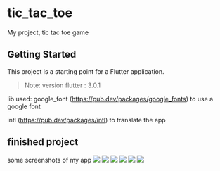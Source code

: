 # tic_tac_toe

My project, tic tac toe game 

## Getting Started

This project is a starting point for a Flutter application.

> Note: version flutter : 3.0.1

lib used: 
google_font (https://pub.dev/packages/google_fonts) to use a google font

intl (https://pub.dev/packages/intl) to translate the app

## finished project
some screenshots of my app
<img src="https://media.discordapp.net/attachments/1086395969190510642/1086398262451388477/app-screenshot_3.png?width=357&height=676" target="_blank"></a>
<img src="https://media.discordapp.net/attachments/1086395969190510642/1086398262812082278/app-screenshot_4.png?width=357&height=676" target="_blank"></a>
<img src="https://media.discordapp.net/attachments/1086395969190510642/1086398263478992988/app-screenshot_8.png?width=359&height=676" target="_blank"></a>
<img src="https://media.discordapp.net/attachments/1086395969190510642/1086398263713857618/app-screenShot1..png?width=361&height=676" target="_blank"></a>
<img src="https://media.discordapp.net/attachments/1086395969190510642/1086398263978115093/app-screenShot2.png?width=361&height=676" target="_blank"></a>
<img src="https://media.discordapp.net/attachments/1086395969190510642/1086398264267513967/app-screenShot9.png?width=360&height=676" target="_blank"></a>

